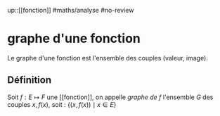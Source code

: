 up::[[fonction]]
#maths/analyse #no-review 
# graphe d'une fonction
Le graphe d'une fonction est l'ensemble des couples (valeur, image).


## Définition

Soit $f : E \mapsto F$ une [[fonction]], on appelle _graphe de $f$_ l'ensemble $G$ des couples $x, f(x)$, soit : $\{(x, f(x)) \mid x\in E\}$

